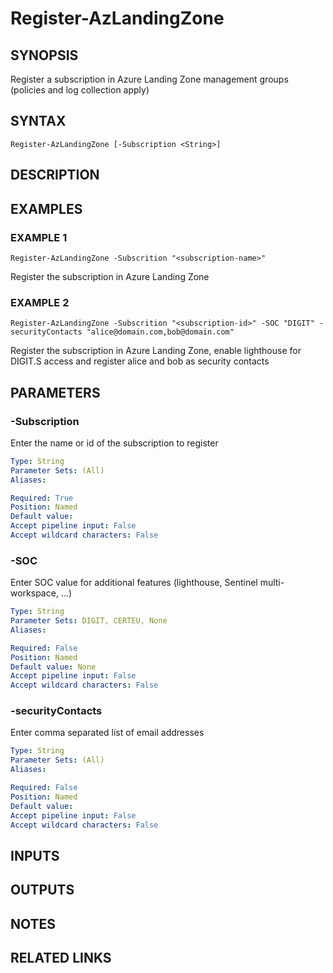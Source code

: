 # Register-AzLandingZone

## SYNOPSIS
Register a subscription in Azure Landing Zone management groups (policies and log collection apply)

## SYNTAX
```
Register-AzLandingZone [-Subscription <String>]
```

## DESCRIPTION

## EXAMPLES

### EXAMPLE 1
```
Register-AzLandingZone -Subscrition "<subscription-name>"
```
Register the subscription <subscription-name> in Azure Landing Zone

### EXAMPLE 2
```
Register-AzLandingZone -Subscrition "<subscription-id>" -SOC "DIGIT" -securityContacts "alice@domain.com,bob@domain.com"
```
Register the subscription <subscription-id> in Azure Landing Zone, enable lighthouse for DIGIT.S access and register alice and bob as security contacts

## PARAMETERS

### -Subscription
Enter the name or id of the subscription to register

```yaml
Type: String
Parameter Sets: (All)
Aliases:

Required: True
Position: Named
Default value: 
Accept pipeline input: False
Accept wildcard characters: False
```

### -SOC
Enter SOC value for additional features (lighthouse, Sentinel multi-workspace, ...)

```yaml
Type: String
Parameter Sets: DIGIT, CERTEU, None
Aliases:

Required: False
Position: Named
Default value: None
Accept pipeline input: False
Accept wildcard characters: False
```

### -securityContacts
Enter comma separated list of email addresses

```yaml
Type: String
Parameter Sets: (All)
Aliases:

Required: False
Position: Named
Default value: 
Accept pipeline input: False
Accept wildcard characters: False
```

## INPUTS

## OUTPUTS

## NOTES

## RELATED LINKS